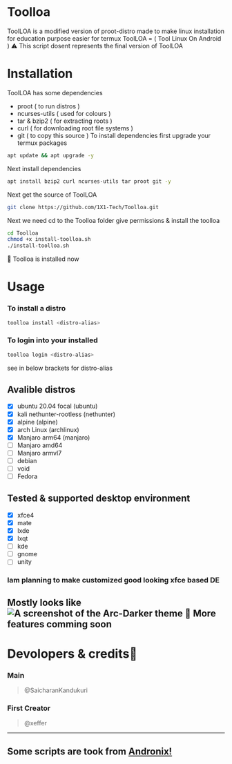 # Toolloa
ToolLOA is a modified version of proot-distro made to make linux installation for education purpose easier
for termux
ToolLOA = ( Tool Linux On Android )
⚠️ This script dosent represents the final version of ToolLOA 
# Installation
ToolLOA has some dependencies
- proot ( to run distros )
- ncurses-utils ( used for colours )
- tar & bzip2 ( for extracting roots )
- curl ( for downloading root file systems )
- git ( to copy this source )
To install dependencies first upgrade your termux packages
```bash
apt update && apt upgrade -y
```
Next install dependencies
```bash
apt install bzip2 curl ncurses-utils tar proot git -y
```
Next get the source of ToolLOA
```bash
git clone https://github.com/1X1-Tech/Toolloa.git
```
Next we need cd to the Toolloa folder give permissions & install the toolloa
```bash
cd Toolloa
chmod +x install-toolloa.sh
./install-toolloa.sh
```
🧐 Toolloa is installed now
# Usage
### To install a distro
```bash
toolloa install <distro-alias>
```
### To login into your installed
```bash
toolloa login <distro-alias>
```
see in below brackets for distro-alias
## Avalible distros
- [x] ubuntu 20.04 focal (ubuntu)
- [x] kali nethunter-rootless (nethunter)
- [x] alpine (alpine)
- [x] arch Linux (archlinux)
- [x] Manjaro arm64 (manjaro)
- [ ] Manjaro amd64
- [ ] Manjaro armvl7
- [ ] debian
- [ ] void
- [ ] Fedora
## Tested & supported desktop environment
- [x] xfce4
- [x] mate
- [x] lxde
- [x] lxqt
- [ ] kde
- [ ] gnome
- [ ] unity
### Iam planning to make customized good looking xfce based DE
Mostly looks like 
![A screenshot of the Arc-Darker theme](http://i.imgur.com/NC6dqyl.png)
🧐 More features comming soon
-------
# Devolopers & credits🥳
### Main
> @SaicharanKandukuri
### First Creator
> @xeffer
-------
Some scripts are took from [Andronix!](https://github.com/AndronixApp/AndronixOrigin)
------

